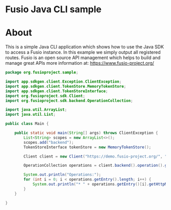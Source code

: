 
Fusio Java CLI sample
=====

# About

This is a simple Java CLI application which shows how to use the Java SDK to access a Fusio instance.
In this example we simply output all registered routes.
Fusio is an open source API management which helps to build and manage great APIs more information at:
https://www.fusio-project.org/

```java
package org.fusioproject.sample;

import app.sdkgen.client.Exception.ClientException;
import app.sdkgen.client.TokenStore.MemoryTokenStore;
import app.sdkgen.client.TokenStoreInterface;
import org.fusioproject.sdk.Client;
import org.fusioproject.sdk.backend.OperationCollection;

import java.util.ArrayList;
import java.util.List;

public class Main {

    public static void main(String[] args) throws ClientException {
        List<String> scopes = new ArrayList<>();
        scopes.add("backend");
        TokenStoreInterface tokenStore = new MemoryTokenStore();

        Client client = new Client("https://demo.fusio-project.org/", "test", "FRsNh1zKCXlB", scopes, tokenStore);

        OperationCollection operations = client.backend().operation().getAll(0, 16, "");

        System.out.println("Operations:");
        for (int i = 0; i < operations.getEntry().length; i++) {
            System.out.println("* " + operations.getEntry()[i].getHttpMethod() + " " + operations.getEntry()[i].getHttpPath());
        }
    }

}

```
